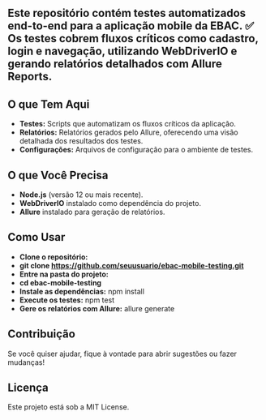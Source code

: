 ## Este repositório contém testes automatizados end-to-end para a aplicação mobile da EBAC. ✅ Os testes cobrem fluxos críticos como cadastro, login e navegação, utilizando WebDriverIO e gerando relatórios detalhados com Allure Reports.

## O que Tem Aqui
- **Testes:** Scripts que automatizam os fluxos críticos da aplicação.
- **Relatórios:** Relatórios gerados pelo Allure, oferecendo uma visão detalhada dos resultados dos testes.
- **Configurações:** Arquivos de configuração para o ambiente de testes.
  
## O que Você Precisa
- **Node.js** (versão 12 ou mais recente).
- **WebDriverIO** instalado como dependência do projeto.
- **Allure** instalado para geração de relatórios.

## Como Usar
- **Clone o repositório:**
- **git clone https://github.com/seuusuario/ebac-mobile-testing.git**
- **Entre na pasta do projeto:**
- **cd ebac-mobile-testing**
- **Instale as dependências:**
npm install
- **Execute os testes:**
npm test
- **Gere os relatórios com Allure:**
allure generate

## Contribuição
Se você quiser ajudar, fique à vontade para abrir sugestões ou fazer mudanças!

## Licença
Este projeto está sob a MIT License.
